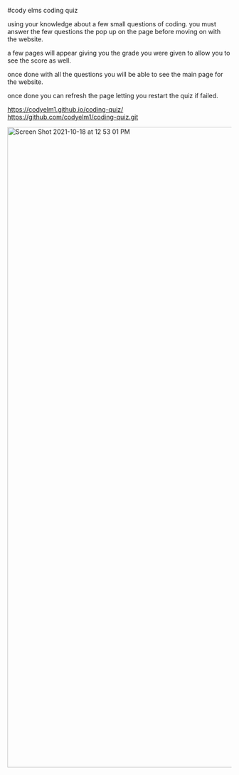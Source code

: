 #cody elms coding quiz

using your knowledge about a few small questions of coding. you must answer the few questions the pop up on the page before moving on with the website.

a few pages will appear giving you the grade you were given to allow you to see the score as well. 

once done with all the questions you will be able to see the main page for the website.

once done you can refresh the page letting you restart the quiz if failed. 



https://codyelm1.github.io/coding-quiz/
https://github.com/codyelm1/coding-quiz.git

<img width="1440" alt="Screen Shot 2021-10-18 at 12 53 01 PM" src="https://user-images.githubusercontent.com/87910226/137798725-45cd8dd6-7cd5-4571-bbf5-adf76c1a83cb.png">

